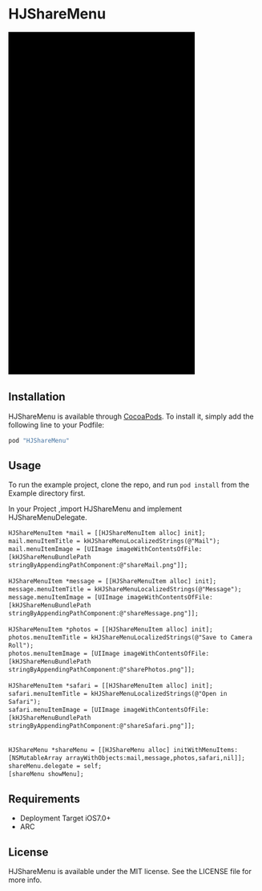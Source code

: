 # HJShareMenu

![iOS7 and later](images/ShareMenu.gif)


## Installation

HJShareMenu is available through [CocoaPods](http://cocoapods.org). To install
it, simply add the following line to your Podfile:

```ruby
pod "HJShareMenu"
```
 
## Usage

To run the example project, clone the repo, and run `pod install` from the Example directory first.

In your Project ,import HJShareMenu and implement HJShareMenuDelegate.


```Objc
HJShareMenuItem *mail = [[HJShareMenuItem alloc] init];
mail.menuItemTitle = kHJShareMenuLocalizedStrings(@"Mail");
mail.menuItemImage = [UIImage imageWithContentsOfFile:[kHJShareMenuBundlePath stringByAppendingPathComponent:@"shareMail.png"]];

HJShareMenuItem *message = [[HJShareMenuItem alloc] init];
message.menuItemTitle = kHJShareMenuLocalizedStrings(@"Message");
message.menuItemImage = [UIImage imageWithContentsOfFile:[kHJShareMenuBundlePath stringByAppendingPathComponent:@"shareMessage.png"]];

HJShareMenuItem *photos = [[HJShareMenuItem alloc] init];
photos.menuItemTitle = kHJShareMenuLocalizedStrings(@"Save to Camera Roll");
photos.menuItemImage = [UIImage imageWithContentsOfFile:[kHJShareMenuBundlePath stringByAppendingPathComponent:@"sharePhotos.png"]];

HJShareMenuItem *safari = [[HJShareMenuItem alloc] init];
safari.menuItemTitle = kHJShareMenuLocalizedStrings(@"Open in Safari");
safari.menuItemImage = [UIImage imageWithContentsOfFile:[kHJShareMenuBundlePath stringByAppendingPathComponent:@"shareSafari.png"]];


HJShareMenu *shareMenu = [[HJShareMenu alloc] initWithMenuItems:[NSMutableArray arrayWithObjects:mail,message,photos,safari,nil]];
shareMenu.delegate = self;
[shareMenu showMenu];

```

## Requirements

* Deployment Target iOS7.0+
* ARC


## License

HJShareMenu is available under the MIT license. See the LICENSE file for more info.
